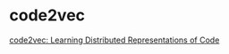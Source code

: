 # code2vec
[code2vec: Learning Distributed Representations of Code](https://arxiv.org/pdf/1803.09473.pdf)

